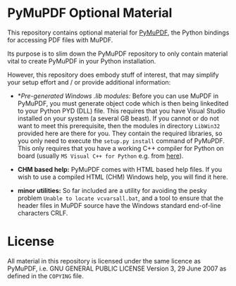 # PyMuPDF Optional Material
This repository contains optional material for [PyMuPDF](https://github.com/rk700/PyMuPDF), the Python bindings for accessing PDF files with MuPDF.

Its purpose is to slim down the PyMuPDF repository to only contain material vital to create PyMuPDF in your Python installation.

However, this repository does embody stuff of interest, that may simplify your setup effort and / or provide additional information:

* **Pre-generated Windows *.lib modules:** Before you can use MuPDF in PyMuPDF, you must generate object code which is then being linkedited to your Python PYD (DLL) file. This requires that you have Visual Studio installed on your system (a several GB beast). If you cannot or do not want to meet this prerequisite, then the modules in directory ``LibWin32`` provided here are there for you. They contain the required libraries, so you only need to execute the ``setup.py install`` command of PyMuPDF. This only requires that you have a working C++ compiler for Python on board (usually ``MS Visual C++ for Python`` e.g. from [here](http://www.microsoft.com/en-us/download/details.aspx?id=44266)).

* **CHM based help:** PyMuPDF comes with HTML based help files. If you wish to use a compiled HTML (CHM) Windows help, you will find it here.

* **minor utilities:** So far included are a utility for avoiding the pesky problem ``Unable to locate vcvarsall.bat``, and a tool to ensure that the header files in MuPDF source have the Windows standard end-of-line characters CRLF.


# License
All material in this repository is licensed under the same licence as PyMuPDF, i.e. GNU GENERAL PUBLIC LICENSE Version 3, 29 June 2007 as defined in the ``COPYING`` file.
